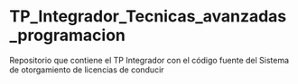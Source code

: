 # TP_Integrador_Tecnicas_avanzadas_programacion
Repositorio que contiene el TP Integrador con el código fuente del Sistema de otorgamiento de licencias de conducir
